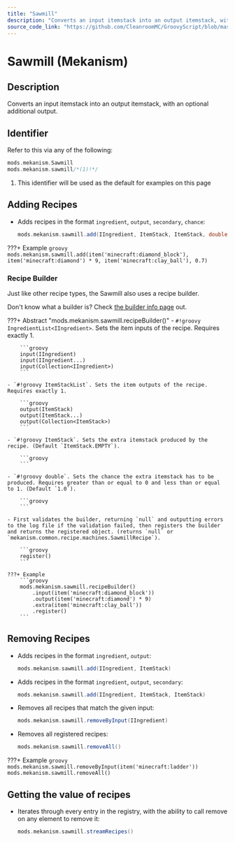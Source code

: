 ```yaml
---
title: "Sawmill"
description: "Converts an input itemstack into an output itemstack, with an optional additional output."
source_code_link: "https://github.com/CleanroomMC/GroovyScript/blob/master/src/main/java/com/cleanroommc/groovyscript/compat/mods/mekanism/Sawmill.java"
---
```


# Sawmill (Mekanism)

## Description

Converts an input itemstack into an output itemstack, with an optional additional output.

## Identifier

Refer to this via any of the following:

```groovy hl_lines="2"
mods.mekanism.Sawmill
mods.mekanism.sawmill/*(1)!*/
```

1. This identifier will be used as the default for examples on this page

## Adding Recipes

- Adds recipes in the format `ingredient`, `output`, `secondary`, `chance`:

    ```groovy
    mods.mekanism.sawmill.add(IIngredient, ItemStack, ItemStack, double)
    ```

???+ Example
    ```groovy
    mods.mekanism.sawmill.add(item('minecraft:diamond_block'), item('minecraft:diamond') * 9, item('minecraft:clay_ball'), 0.7)
    ```

### Recipe Builder

Just like other recipe types, the Sawmill also uses a recipe builder.

Don't know what a builder is? Check [the builder info page](../../../groovy/builder.md) out.

???+ Abstract "mods.mekanism.sawmill.recipeBuilder()"
    - `#!groovy IngredientList<IIngredient>`. Sets the item inputs of the recipe. Requires exactly 1.

        ```groovy
        input(IIngredient)
        input(IIngredient...)
        input(Collection<IIngredient>)
        ```

    - `#!groovy ItemStackList`. Sets the item outputs of the recipe. Requires exactly 1.

        ```groovy
        output(ItemStack)
        output(ItemStack...)
        output(Collection<ItemStack>)
        ```

    - `#!groovy ItemStack`. Sets the extra itemstack produced by the recipe. (Default `ItemStack.EMPTY`).

        ```groovy
        ```

    - `#!groovy double`. Sets the chance the extra itemstack has to be produced. Requires greater than or equal to 0 and less than or equal to 1. (Default `1.0`).

        ```groovy
        ```

    - First validates the builder, returning `null` and outputting errors to the log file if the validation failed, then registers the builder and returns the registered object. (returns `null` or `mekanism.common.recipe.machines.SawmillRecipe`).

        ```groovy
        register()
        ```

    ???+ Example
        ```groovy
        mods.mekanism.sawmill.recipeBuilder()
            .input(item('minecraft:diamond_block'))
            .output(item('minecraft:diamond') * 9)
            .extra(item('minecraft:clay_ball'))
            .register()
        ```



## Removing Recipes

- Adds recipes in the format `ingredient`, `output`:

    ```groovy
    mods.mekanism.sawmill.add(IIngredient, ItemStack)
    ```

- Adds recipes in the format `ingredient`, `output`, `secondary`:

    ```groovy
    mods.mekanism.sawmill.add(IIngredient, ItemStack, ItemStack)
    ```

- Removes all recipes that match the given input:

    ```groovy
    mods.mekanism.sawmill.removeByInput(IIngredient)
    ```

- Removes all registered recipes:

    ```groovy
    mods.mekanism.sawmill.removeAll()
    ```

???+ Example
    ```groovy
    mods.mekanism.sawmill.removeByInput(item('minecraft:ladder'))
    mods.mekanism.sawmill.removeAll()
    ```

## Getting the value of recipes

- Iterates through every entry in the registry, with the ability to call remove on any element to remove it:

    ```groovy
    mods.mekanism.sawmill.streamRecipes()
    ```
